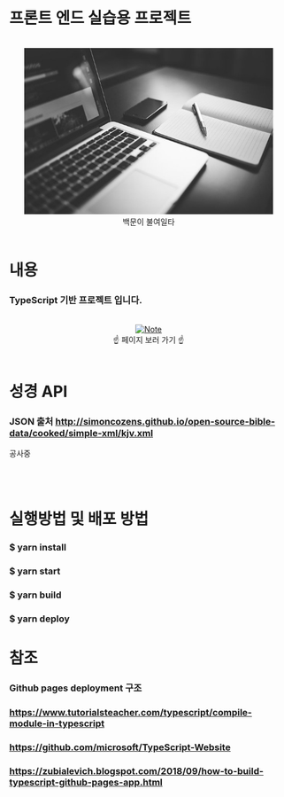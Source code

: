 # 프론트 엔드 실습용 프로젝트

<br />
<!-- Logo -->
<div align="center">
  <img src="/src/img/md/pixabay_img_001.jpg" alt="Note" height="300px">
</div>

<!-- Title and Description -->
<div align="center">
백문이 불여일타
</div>

<br />

# 내용

### TypeScript 기반 프로젝트 입니다.

<br />
<div align="center">
  <a href="http://nxver.com/mini_front_end_projects/">
    <img src="/src/img/md/index_page.gif" alt="Note" height="300px">
  </a>
</div>

<div align="center">
☝️ 페이지 보러 가기 ☝️
</div>

<br />

# 성경 API

### JSON 출처 http://simoncozens.github.io/open-source-bible-data/cooked/simple-xml/kjv.xml

공사중

<br />

<br />

# 실행방법 및 배포 방법

### $ yarn install

### $ yarn start

### $ yarn build

### $ yarn deploy

# 참조

### Github pages deployment 구조

### https://www.tutorialsteacher.com/typescript/compile-module-in-typescript

### https://github.com/microsoft/TypeScript-Website

### https://zubialevich.blogspot.com/2018/09/how-to-build-typescript-github-pages-app.html

<br />
